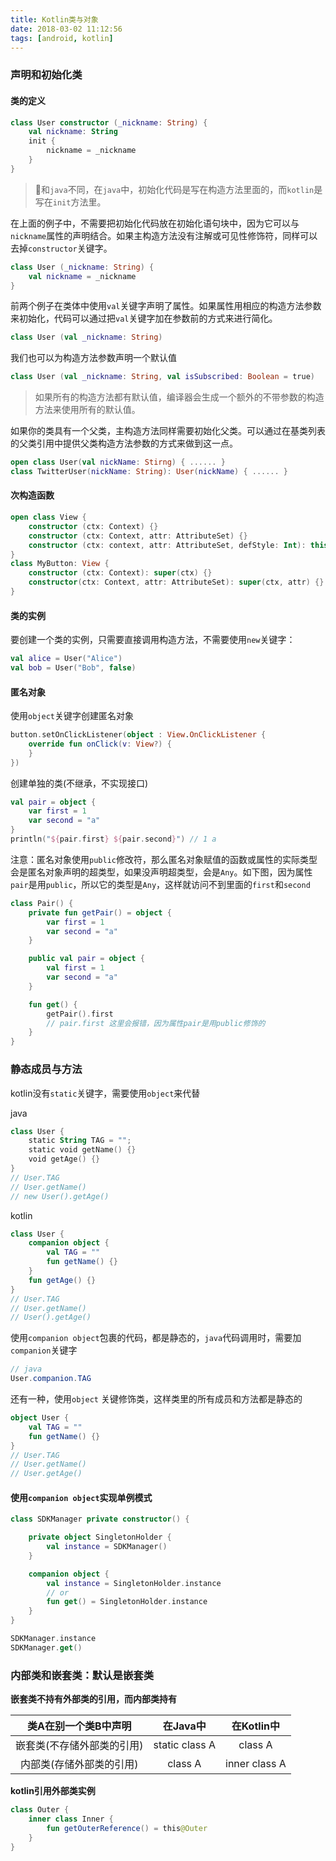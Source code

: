 ```yaml
---
title: Kotlin类与对象
date: 2018-03-02 11:12:56
tags: [android, kotlin]
---
```


### 声明和初始化类

#### 类的定义

```kotlin
class User constructor (_nickname: String) {
    val nickname: String
    init {
        nickname = _nickname
    }
}
```

> 和`java`不同，在`java`中，初始化代码是写在构造方法里面的，而`kotlin`是写在`init`方法里。
>

在上面的例子中，不需要把初始化代码放在初始化语句块中，因为它可以与`nickname`属性的声明结合。如果主构造方法没有注解或可见性修饰符，同样可以去掉`constructor`关键字。

```kotlin
class User (_nickname: String) {
    val nickname = _nickname
}
```

前两个例子在类体中使用`val`关键字声明了属性。如果属性用相应的构造方法参数来初始化，代码可以通过把`val`关键字加在参数前的方式来进行简化。

```kotlin
class User (val _nickname: String)
```

我们也可以为构造方法参数声明一个默认值

```kotlin
class User (val _nickname: String, val isSubscribed: Boolean = true)
```

> 如果所有的构造方法都有默认值，编译器会生成一个额外的不带参数的构造方法来使用所有的默认值。

如果你的类具有一个父类，主构造方法同样需要初始化父类。可以通过在基类列表的父类引用中提供父类构造方法参数的方式来做到这一点。

```kotlin
open class User(val nickName: Stirng) { ...... }
class TwitterUser(nickName: String): User(nickName) { ...... }
```

#### 次构造函数

```kotlin
open class View {
    constructor (ctx: Context) {}
    constructor (ctx: Context, attr: AttributeSet) {}
    constructor (ctx: context, attr: AttributeSet, defStyle: Int): this(ctx, attr) {}
}
class MyButton: View {
    constructor (ctx: Context): super(ctx) {}
    constructor(ctx: Context, attr: AttributeSet): super(ctx, attr) {}
}
```

#### 类的实例

要创建一个类的实例，只需要直接调用构造方法，不需要使用`new`关键字：

```kotlin
val alice = User("Alice")
val bob = User("Bob", false)
```

#### 匿名对象

使用`object`关键字创建匿名对象

```kotlin
button.setOnClickListener(object : View.OnClickListener {
    override fun onClick(v: View?) {
    }
})
```
创建单独的类(不继承，不实现接口)

```kotlin
val pair = object {
    var first = 1
    var second = "a"
}
println("${pair.first} ${pair.second}") // 1 a
```

注意：匿名对象使用`public`修改符，那么匿名对象赋值的函数或属性的实际类型会是匿名对象声明的超类型，如果没声明超类型，会是`Any`。如下图，因为属性`pair`是用`public`，所以它的类型是`Any`，这样就访问不到里面的`first`和`second`

```kotlin
class Pair() {
	private fun getPair() = object {
		var first = 1
		var second = "a"
	}

	public val pair = object {
		val first = 1
		var second = "a"
	}

	fun get() {
		getPair().first
		// pair.first 这里会报错，因为属性pair是用public修饰的
	}
}
```

### 静态成员与方法

kotlin没有`static`关键字，需要使用`object`来代替

java

```kotlin
class User {
    static String TAG = ""; 
    static void getName() {}
    void getAge() {}
}
// User.TAG
// User.getName()
// new User().getAge()
```

kotlin

```kotlin
class User {    
    companion object {
        val TAG = ""    
    	fun getName() {}
    }
    fun getAge() {}
}
// User.TAG
// User.getName()
// User().getAge()
```

使用`companion object`包裹的代码，都是静态的，`java`代码调用时，需要加`companion`关键字

```java
// java
User.companion.TAG
```

还有一种，使用`object` 关键修饰类，这样类里的所有成员和方法都是静态的

```kotlin
object User {
    val TAG = ""
    fun getName() {}
}
// User.TAG
// User.getName()
// User.getAge()
```

#### 使用`companion object`实现单例模式

```kotlin
class SDKManager private constructor() {

    private object SingletonHolder {
        val instance = SDKManager()
    }

    companion object {
        val instance = SingletonHolder.instance
        // or
        fun get() = SingletonHolder.instance
    }
}

SDKManager.instance
SDKManager.get()
```

### 内部类和嵌套类：默认是嵌套类

**嵌套类不持有外部类的引用，而内部类持有**

|    类A在别一个类B中声明    |    在Java中    |  在Kotlin中   |
| :------------------------: | :------------: | :-----------: |
| 嵌套类(不存储外部类的引用) | static class A |    class A    |
|  内部类(存储外部类的引用)  |    class A     | inner class A |

**kotlin引用外部类实例**

```kotlin
class Outer {
    inner class Inner {
        fun getOuterReference() = this@Outer
    }
}
```